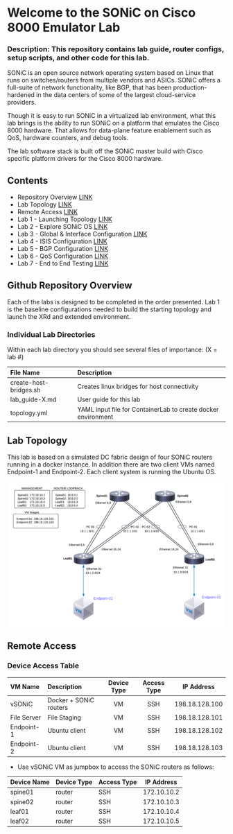 # Welcome to the SONiC on Cisco 8000 Emulator Lab

### Description: This repository contains lab guide, router configs, setup scripts, and other code for this lab.

SONiC is an open source network operating system based on Linux that runs on switches/routers from multiple vendors and ASICs. SONiC offers a full-suite of network functionality, like BGP, that has been production-hardened in the data centers of some of the largest cloud-service providers.

Though it is easy to run SONiC in a virtualized lab environment, what this lab brings is the ability to run SONiC on a platform that emulates the Cisco 8000 hardware. That allows for data-plane feature enablement such as QoS, hardware counters, and debug tools. 

The lab software stack is built off the SONiC master build with Cisco specific platform drivers for the Cisco 8000 hardware.

## Contents
* Repository Overview [LINK](#git-repository-overview)
* Lab Topology [LINK](#lab-topology)
* Remote Access [LINK](#remote-access)
* Lab 1 - Launching Topology [LINK](/lab_1/lab_1-guide.md)
* Lab 2 - Explore SONiC OS [LINK](/lab_2/lab_2-guide.md)
* Lab 3 - Global & Interface Configuration [LINK](/lab_3/lab_3-guide.md)
* Lab 4 - ISIS Configuration [LINK](/lab_4/lab_4-guide.md)
* Lab 5 - BGP Configuration [LINK](/lab_5/lab_5-guide.md)
* Lab 6 - QoS Configuration [LINK](/lab_6/lab_6-guide.md)
* Lab 7 - End to End Testing [LINK](/lab_7/lab_7-guide.md)

## Github Repository Overview
Each of the labs is designed to be completed in the order presented. Lab 1 is the baseline configurations 
needed to build the starting topology and launch the XRd and extended environment.

### Individual Lab Directories
Within each lab directory you should see several files of importance:
(X = lab #)

| File Name                | Description                                                   |
|:-------------------------|:--------------------------------------------------------------|
| create-host-bridges.sh   | Creates linux bridges for host connectivity                   |
| lab_guide-X.md           | User guide for this lab                                       |
| topology.yml             | YAML input file for ContainerLab to create docker environment |

## Lab Topology

This lab is based on a simulated DC fabric design of four SONiC routers running in a docker instance. In addition there are two client VMs named Endpoint-1 and Endpoint-2. Each client system is running the Ubuntu OS.

![Lab Topology](topo-drawings/sonic-4-node-topology.png)

## Remote Access


### Device Access Table
| VM Name        | Description              | Device Type | Access Type |   IP Address    |
|:---------------|:-------------------------|:-----------:|:-----------:|:---------------:|
| vSONiC         | Docker + SONiC routers   | VM          | SSH         | 198.18.128.100  |
| File Server    | File Staging             | VM          | SSH         | 198.18.128.101  |
| Endpoint-1     | Ubuntu client            | VM          | SSH         | 198.18.128.102  |
| Endpoint-2     | Ubuntu client            | VM          | SSH         | 198.18.128.103  |


* Use vSONiC VM as jumpbox to access the SONiC routers as follows:

| Device Name    | Device Type | Access Type |   IP Address    |                                           
|:---------------|:------------|:------------|:---------------:|                          
| spine01        | router      | SSH         | 172.10.10.2     |
| spine02        | router      | SSH         | 172.10.10.3     |
| leaf01         | router      | SSH         | 172.10.10.4     |
| leaf02         | router      | SSH         | 172.10.10.5     |

